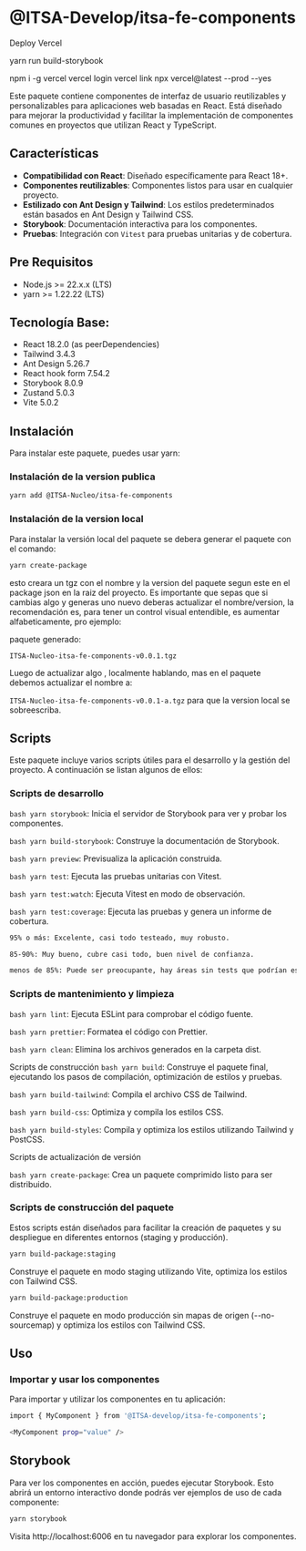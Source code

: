 # @ITSA-Develop/itsa-fe-components

Deploy Vercel

yarn run build-storybook

npm i -g vercel
vercel login
vercel link
npx vercel@latest --prod --yes 

Este paquete contiene componentes de interfaz de usuario reutilizables y personalizables para aplicaciones web basadas en React. Está diseñado para mejorar la productividad y facilitar la implementación de componentes comunes en proyectos que utilizan React y TypeScript.

## Características

- **Compatibilidad con React**: Diseñado específicamente para React 18+.
- **Componentes reutilizables**: Componentes listos para usar en cualquier proyecto.
- **Estilizado con Ant Design y Tailwind**: Los estilos predeterminados están basados en Ant Design y Tailwind CSS.
- **Storybook**: Documentación interactiva para los componentes.
- **Pruebas**: Integración con `Vitest` para pruebas unitarias y de cobertura.

## Pre Requisitos

- Node.js >= 22.x.x (LTS)
- yarn >= 1.22.22 (LTS)

## Tecnología Base:

- React 18.2.0 (as peerDependencies)
- Tailwind 3.4.3
- Ant Design 5.26.7
- React hook form 7.54.2
- Storybook 8.0.9
- Zustand 5.0.3
- Vite 5.0.2

## Instalación

Para instalar este paquete, puedes usar yarn:

### Instalación de la version publica

```bash
yarn add @ITSA-Nucleo/itsa-fe-components
```

### Instalación de la version local

Para instalar la versión local del paquete se debera generar el paquete con el comando:

```bash
yarn create-package
```

esto creara un tgz con el nombre y la version del paquete segun este en el package json en la raiz del proyecto. Es importante que sepas que si cambias algo y generas uno nuevo deberas actualizar el nombre/version, la recomendación es, para tener un control visual entendible, es aumentar alfabeticamente, pro ejemplo:

paquete generado:

`ITSA-Nucleo-itsa-fe-components-v0.0.1.tgz`

Luego de actualizar algo , localmente hablando, mas en el paquete debemos actualizar el nombre a:

`ITSA-Nucleo-itsa-fe-components-v0.0.1-a.tgz` para que la version local se sobreescriba.

## Scripts

Este paquete incluye varios scripts útiles para el desarrollo y la gestión del proyecto. A continuación se listan algunos de ellos:

### Scripts de desarrollo

`bash yarn storybook`: Inicia el servidor de Storybook para ver y probar los componentes.

`bash yarn build-storybook`: Construye la documentación de Storybook.

`bash yarn preview`: Previsualiza la aplicación construida.

`bash yarn test`: Ejecuta las pruebas unitarias con Vitest.

`bash yarn test:watch`: Ejecuta Vitest en modo de observación.

`bash yarn test:coverage`: Ejecuta las pruebas y genera un informe de cobertura.

```bash
95% o más: Excelente, casi todo testeado, muy robusto.

85-90%: Muy bueno, cubre casi todo, buen nivel de confianza.

menos de 85%: Puede ser preocupante, hay áreas sin tests que podrían esconder bugs.
```

### Scripts de mantenimiento y limpieza

`bash yarn lint`: Ejecuta ESLint para comprobar el código fuente.

`bash yarn prettier`: Formatea el código con Prettier.

`bash yarn clean`: Elimina los archivos generados en la carpeta dist.

Scripts de construcción
`bash yarn build`: Construye el paquete final, ejecutando los pasos de compilación, optimización de estilos y pruebas.

`bash yarn build-tailwind`: Compila el archivo CSS de Tailwind.

`bash yarn build-css`: Optimiza y compila los estilos CSS.

`bash yarn build-styles`: Compila y optimiza los estilos utilizando Tailwind y PostCSS.

Scripts de actualización de versión

`bash yarn create-package`: Crea un paquete comprimido listo para ser distribuido.

### Scripts de construcción del paquete

Estos scripts están diseñados para facilitar la creación de paquetes y su despliegue en diferentes entornos (staging y producción).

```bash
yarn build-package:staging
```

Construye el paquete en modo staging utilizando Vite, optimiza los estilos con Tailwind CSS.

```bash
yarn build-package:production
```

Construye el paquete en modo producción sin mapas de origen (--no-sourcemap) y optimiza los estilos con Tailwind CSS.

## Uso

### Importar y usar los componentes

Para importar y utilizar los componentes en tu aplicación:

```bash
import { MyComponent } from '@ITSA-develop/itsa-fe-components';
```

```bash
<MyComponent prop="value" />
```

## Storybook

Para ver los componentes en acción, puedes ejecutar Storybook. Esto abrirá un entorno interactivo donde podrás ver ejemplos de uso de cada componente:

```bash
yarn storybook
```

Visita http://localhost:6006 en tu navegador para explorar los componentes.
